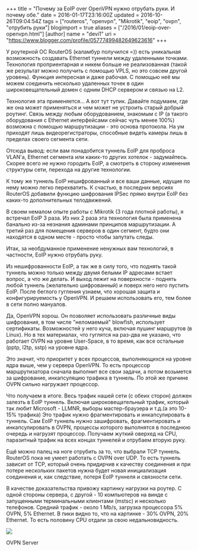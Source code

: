 +++
title = "Почему за EoIP over OpenVPN нужно отрубать руки. И почему обе."
date = 2016-01-17T23:16:00Z
updated = 2016-10-26T09:04:54Z
tags = ["routeros", "openvpn", "Mikrotik", "eoip", "ovpn", "отрубить руки"]
blogimport = true 
aliases = ["/2016/01/eoip-over-openvpn.html"]
[author]
	name = "devi1"
	uri = "https://www.blogger.com/profile/05777499482649623616"
+++

У роутерной ОС RouterOS (каламбур получился =)) есть уникальная возможность создавать Ethernet туннели между удаленными точками. Технология проприентарная и никем больше не реализованная (такой же результат можно получить с помощью VPLS, но это совсем другой уровень). Функция интересная и даже рабочая. С помощью неё мы можем соединить несколько удаленных точек в один широковещательный домен с одним DHCP сервером и связью на L2.  

  

Технология эта применяется... А вот тут тупик. Давайте подумаем, где же она может применяться и чем может не устроить старый добрый роутинг. Связь между любым оборудованием, знакомым с IP (а такого оборудования с Ethernet интерфейсами сейчас чуть менее 100%) возможна с помощью маршрутизации - это основа протокола. На ум приходят лишь видеорегистраторы, способные видеть камеры лишь в пределах своего сегмента сети. 

Отсюда вывод: если вам понадобится туннель EoIP для проброса VLAN'a, Ethernet сегмента или каких-то других хотелок - задумайтесь. Скорее всего не нужно городить EoIP, а смотреть в сторону изменения структуры сети, перехода на другие технологии.

  

К тому же туннель EoIP нешифрованный и все ваши данные, идущие по нему можно легко перехватить. К счастью, в последних версиях RouterOS добавили функцию шифрования IPSec прямо внутри EoIP без каких-то дополнительных телодвижений.

  

В своем немалом опыте работы с Mikrotik (3 года плотной работы), я встречал EoIP 3 раза. Из них 2 раза эта технология была применена банально из-за незнания админами принципов маршрутизации. А третий раз для помещения серверов в один сегмент, будто они находятся в одном месте - просто чтобы запутать следы.

  

Итак, за необдуманное применение ненужных вам технологий, в частности, EoIP нужно отрубать руку.

  

  

Из нешифрованности EoIP, а так же в силу того, что поднять такой туннель можно только между двумя белыми IP адресами встает вопрос, а что же делать. И выход лежит на поверхности - поднять любой туннель (желательно шифрованный) и поверх него него пустить EoIP. После беглого гугления узнаем, что хорошая защита и конфигурируемость у OpenVPN. И решаем использовать его, тем более в сети полно мануалов.

  

Да, OpenVPN хорош. Он позволяет использовать различные виды шифрования, в том числе "неломаемый" blowfish, использует сертификаты. Возможностей у него куча, включая пушинг маршрутов (в Linux). Но в тех материалах, что гуглятся на раз-два не указано, что работает OVPN на уровне User-Space, в то время, как все остальные (pptp, l2tp, sstp) на уровне ядра.

  

Это значит, что приоритет у всех процессов, выполняющихся на уровне ядра выше, чем у сервера OpenVPN. То есть процессор маршрутизатора сначала выполнит все свои задачи, а потом возьмется за шифрование, инкапсуляцию трафика в туннель. По этой же причине OVPN сильно нагружает процессор.

  

Что получаем в итоге. Весь трафик нашей сети (с обеих сторон) должен залезть в EoIP туннель. Включая широковещательный трафик, который так любит Microsoft - LLMNR, выборы мастер-браузера и т.д.(а это 10-15% трафика) Это трафик нужно фрагментировать и инкапсулировать в туннель. Сам EoIP туннель нужно зашифровать, фрагментировать и инкапсулировать в OVPN, процессы которого выполнятся в последнюю очередь и нагрузят процессор. Получаем жуткий оверхед на CPU, паразитный трафик на всех концах туннелей и отрубаем вторую руку.

  

Ещё можно палец на ноге отрубить за то, что выбрали TCP туннель. RouterOS пока не умеет работать с OVPN over UDP. То есть туннель зависит от TCP, который очень придирчив к качеству соединения и при потере нескольких пакетов нужна будет новая инициализация соединения и, как следствие, потеря EoIP туннеля и связности сети.

  

В качестве доказательства привожу картинку нагрузки на роутер. С одной стороны сервера, с другой - 10 компьютеров на винде с запущенными терминальными клиентами (mstsc) и несколько телефонов. Средний трафик - около 1 Mb/s, загрузка процессора 5% OVPN, 5% Ethernet. В пики видно то, что на картинке - 30% OVPN, 20% Ethernet. То есть половину CPU отдали за свою недальновидность.  
  

[![](https://1.bp.blogspot.com/-LBxCrqeMCvY/VpyF3JIq0TI/AAAAAAAAAqQ/q4HcxS8O4qQ/s400/eoipoovpn1.PNG)](http://1.bp.blogspot.com/-LBxCrqeMCvY/VpyF3JIq0TI/AAAAAAAAAqQ/q4HcxS8O4qQ/s1600/eoipoovpn1.PNG)

OVPN Server